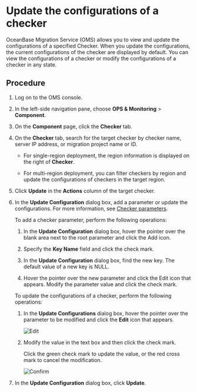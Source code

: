 # Update the configurations of a checker

OceanBase Migration Service (OMS) allows you to view and update the configurations of a specified Checker. When you update the configurations, the current configurations of the checker are displayed by default. You can view the configurations of a checker or modify the configurations of a checker in any state.

## Procedure

1. Log on to the OMS console.

2. In the left-side navigation pane, choose **OPS & Monitoring** > **Component**.

3. On the **Component** page, click the **Checker** tab.

4. On the **Checker** tab, search for the target checker by checker name, server IP address, or migration project name or ID.

   * For single-region deployment, the region information is displayed on the right of **Checker**.

   * For multi-region deployment, you can filter checkers by region and update the configurations of checkers in the target region.

5. Click **Update** in the **Actions** column of the target checker.

6. In the **Update Configuration** dialog box, add a parameter or update the configurations. For more information, see [Checker parameters](../../../11.o-m-guide/9.checker-parameters.md).

   To add a checker parameter, perform the following operations:

   1. In the **Update Configuration** dialog box, hover the pointer over the blank area next to the root parameter and click the Add icon.

   2. Specify the **Key Name** field and click the check mark.

   3. In the **Update Configuration** dialog box, find the new key. The default value of a new key is NULL.

   4. Hover the pointer over the new parameter and click the Edit icon that appears. Modify the parameter value and click the check mark.

   To update the configurations of a checker, perform the following operations:

   1. In the **Update Configurations** dialog box, hover the pointer over the parameter to be modified and click the **Edit** icon that appears.

      ![Edit](https://help-static-aliyun-doc.aliyuncs.com/assets/img/en-US/6088218461/p313465.png)

   2. Modify the value in the text box and then click the check mark.

      Click the green check mark to update the value, or the red cross mark to cancel the modification.

      ![Confirm](https://help-static-aliyun-doc.aliyuncs.com/assets/img/en-US/6088218461/p313471.png)

7. In the **Update Configuration** dialog box, click **Update**.
